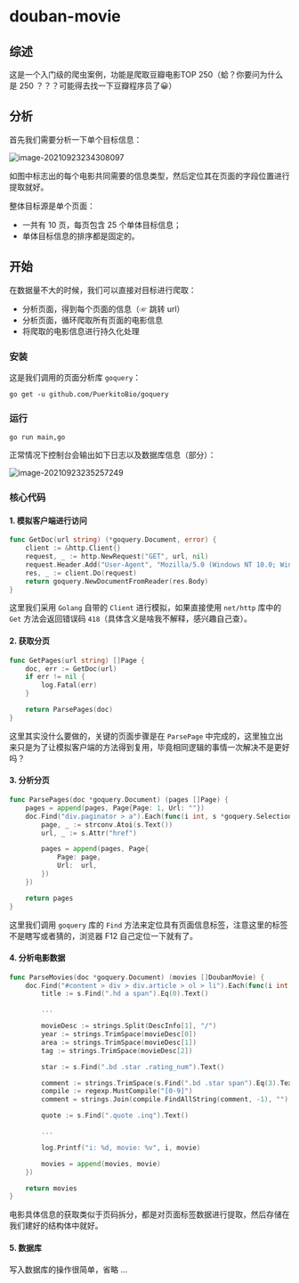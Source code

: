 # douban-movie

## 综述

这是一个入门级的爬虫案例，功能是爬取豆瓣电影TOP 250（蛤？你要问为什么是 250 ？？？可能得去找一下豆瓣程序员了😀）

## 分析

首先我们需要分析一下单个目标信息：

![image-20210923234308097](https://typora-photos.oss-cn-shenzhen.aliyuncs.com/img/image-20210923234308097.png)

如图中标志出的每个电影共同需要的信息类型，然后定位其在页面的字段位置进行提取就好。

整体目标源是单个页面：

- 一共有 10 页，每页包含 25 个单体目标信息；
- 单体目标信息的排序都是固定的。

## 开始

在数据量不大的时候，我们可以直接对目标进行爬取：

- 分析页面，得到每个页面的信息（☞ 跳转 url）
- 分析页面，循环爬取所有页面的电影信息
- 将爬取的电影信息进行持久化处理

### 安装

这是我们调用的页面分析库 `goquery`：

```shell
go get -u github.com/PuerkitoBio/goquery
```

### 运行

```shell
go run main,go
```

正常情况下控制台会输出如下日志以及数据库信息（部分）：

![image-20210923235257249](https://typora-photos.oss-cn-shenzhen.aliyuncs.com/img/image-20210923235257249.png)

### 核心代码

#### 1. 模拟客户端进行访问

```go
func GetDoc(url string) (*goquery.Document, error) {
	client := &http.Client{}
	request, _ := http.NewRequest("GET", url, nil)
	request.Header.Add("User-Agent", "Mozilla/5.0 (Windows NT 10.0; Win64; x64) AppleWebKit/537.36 (KHTML, like Gecko) Chrome/93.0.4577.82 Safari/537.36 Edg/93.0.961.52")
	res, _ := client.Do(request)
	return goquery.NewDocumentFromReader(res.Body)
}
```

这里我们采用 `Golang` 自带的 `Client` 进行模拟，如果直接使用 `net/http` 库中的 `Get` 方法会返回错误码 `418`（具体含义是啥我不解释，感兴趣自己查）。

#### 2. 获取分页

```go
func GetPages(url string) []Page {
	doc, err := GetDoc(url)
	if err != nil {
		log.Fatal(err)
	}

	return ParsePages(doc)
}
```

这里其实没什么要做的，关键的页面步骤是在 `ParsePage` 中完成的，这里独立出来只是为了让模拟客户端的方法得到复用，毕竟相同逻辑的事情一次解决不是更好吗？

#### 3. 分析分页

```go
func ParsePages(doc *goquery.Document) (pages []Page) {
	pages = append(pages, Page{Page: 1, Url: ""})
	doc.Find("div.paginator > a").Each(func(i int, s *goquery.Selection) {
		page, _ := strconv.Atoi(s.Text())
		url, _ := s.Attr("href")

		pages = append(pages, Page{
			Page: page,
			Url:  url,
		})
	})

	return pages
}
```

这里我们调用 `goquery` 库的 `Find` 方法来定位具有页面信息标签，注意这里的标签不是瞎写或者猜的，浏览器 F12 自己定位一下就有了。

#### 4. 分析电影数据

```go
func ParseMovies(doc *goquery.Document) (movies []DoubanMovie) {
	doc.Find("#content > div > div.article > ol > li").Each(func(i int, s *goquery.Selection) {
		title := s.Find(".hd a span").Eq(0).Text()

		...

		movieDesc := strings.Split(DescInfo[1], "/")
		year := strings.TrimSpace(movieDesc[0])
		area := strings.TrimSpace(movieDesc[1])
		tag := strings.TrimSpace(movieDesc[2])

		star := s.Find(".bd .star .rating_num").Text()

		comment := strings.TrimSpace(s.Find(".bd .star span").Eq(3).Text())
		compile := regexp.MustCompile("[0-9]")
		comment = strings.Join(compile.FindAllString(comment, -1), "")

		quote := s.Find(".quote .inq").Text()

		...

		log.Printf("i: %d, movie: %v", i, movie)

		movies = append(movies, movie)
	})

	return movies
}
```

电影具体信息的获取类似于页码拆分，都是对页面标签数据进行提取，然后存储在我们建好的结构体中就好。

#### 5. 数据库

写入数据库的操作很简单，省略 ...

